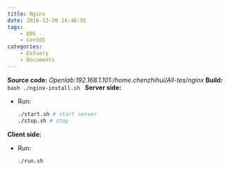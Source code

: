 ```yaml
---
title: Nginx
date: 2016-12-30 14:46:55
tags:
	- D05
	- CentOS
categories:
	- Estuary
	- Documents
---
```

**Source code:**
	*Openlab:192.168.1.101:/home.chenzhihui/All-tes/nginx*
**Build:**
	```bash
	./nginx-install.sh
	```
**Server side:**
- Run:
	```bash
	./start.sh # start server
	./stop.sh # stop
	```
**Client side:**
- Run:
	```bash
	./run.sh
	```
